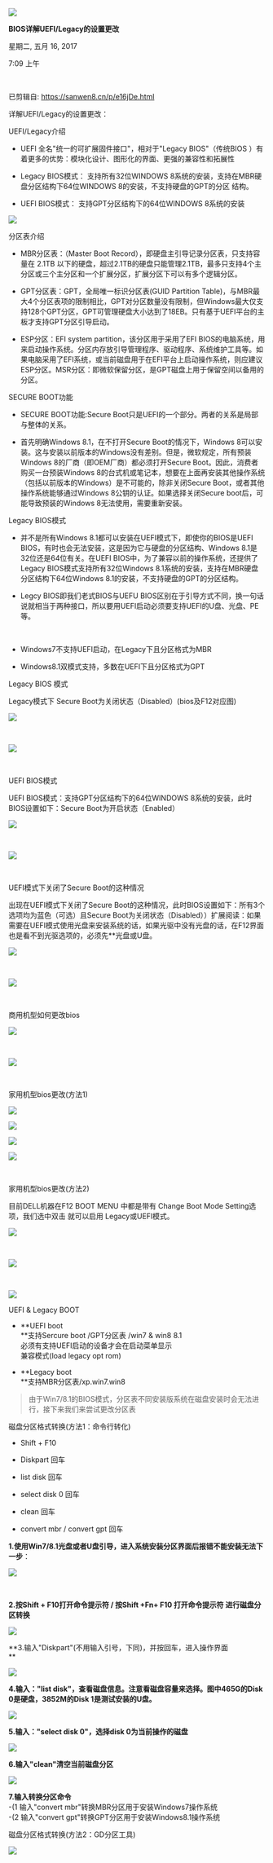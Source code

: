 ![](000_BIOS详解UEFI_Legacy的设置更改_000.png)

**BIOS详解UEFI/Legacy的设置更改**

星期二, 五月 16, 2017

7:09 上午

 

已剪辑自: <https://sanwen8.cn/p/e16jDe.html>

详解UEFI/Legacy的设置更改：

UEFI/Legacy介绍

-   UEFI 全名"统一的可扩展固件接口"，相对于"Legacy BIOS"（传统BIOS ）有着更多的优势：模块化设计、图形化的界面、更强的兼容性和拓展性

-   Legacy BIOS模式： 支持所有32位WINDOWS 8系统的安装，支持在MBR硬盘分区结构下64位WINDOWS 8的安装，不支持硬盘的GPT的分区 结构。

-   UEFI BIOS模式： 支持GPT分区结构下的64位WINDOWS 8系统的安装

![](000_BIOS详解UEFI_Legacy的设置更改_001.png)

分区表介绍

-   MBR分区表：（Master Boot Record），即硬盘主引导记录分区表，只支持容量在 2.1TB 以下的硬盘，超过2.1TB的硬盘只能管理2.1TB，最多只支持4个主分区或三个主分区和一个扩展分区，扩展分区下可以有多个逻辑分区。

-   GPT分区表：GPT，全局唯一标识分区表(GUID Partition Table)，与MBR最大4个分区表项的限制相比，GPT对分区数量没有限制，但Windows最大仅支持128个GPT分区，GPT可管理硬盘大小达到了18EB。只有基于UEFI平台的主板才支持GPT分区引导启动。

-   ESP分区：EFI system partition，该分区用于采用了EFI BIOS的电脑系统，用来启动操作系统。分区内存放引导管理程序、驱动程序、系统维护工具等。如果电脑采用了EFI系统，或当前磁盘用于在EFI平台上启动操作系统，则应建议ESP分区。MSR分区：即微软保留分区，是GPT磁盘上用于保留空间以备用的分区。

SECURE BOOT功能

-   SECURE BOOT功能:Secure Boot只是UEFI的一个部分。两者的关系是局部与整体的关系。

-   首先明确Windows 8.1，在不打开Secure Boot的情况下，Windows 8可以安装。这与安装以前版本的Windows没有差别。但是，微软规定，所有预装Windows 8的厂商（即OEM厂商）都必须打开Secure Boot。因此，消费者购买一台预装Windows 8的台式机或笔记本，想要在上面再安装其他操作系统（包括以前版本的Windows）是不可能的，除非关闭Secure Boot，或者其他操作系统能够通过Windows 8公钥的认证。如果选择关闭Secure boot后，可能导致预装的Windows 8无法使用，需要重新安装。

Legacy BIOS模式

-   并不是所有Windows 8.1都可以安装在UEFI模式下，即使你的BIOS是UEFI BIOS，有时也会无法安装，这是因为它与硬盘的分区结构、Windows 8.1是32位还是64位有关。在UEFI BIOS中，为了兼容以前的操作系统，还提供了Legacy BIOS模式支持所有32位Windows 8.1系统的安装，支持在MBR硬盘分区结构下64位Windows 8.1的安装，不支持硬盘的GPT的分区结构。

-   Legcy BIOS即我们老式BIOS与UEFU BIOS区别在于引导方式不同，换一句话说就相当于两种接口，所以要用UEFI启动必须要支持UEFI的U盘、光盘、PE等。

 

-   Windows7不支持UEFI启动，在Legacy下且分区格式为MBR

-   Windows8.1双模式支持，多数在UEFI下且分区格式为GPT

Legacy BIOS 模式

Legacy模式下 Secure Boot为关闭状态（Disabled）(bios及F12对应图)

![](000_BIOS详解UEFI_Legacy的设置更改_002.png)

 

![](000_BIOS详解UEFI_Legacy的设置更改_003.png)

 

UEFI BIOS模式

UEFI BIOS模式：支持GPT分区结构下的64位WINDOWS 8系统的安装，此时BIOS设置如下：Secure Boot为开启状态（Enabled）

![](000_BIOS详解UEFI_Legacy的设置更改_004.png)

 

![](000_BIOS详解UEFI_Legacy的设置更改_005.png)

 

UEFI模式下关闭了Secure Boot的这种情况

出现在UEFI模式下关闭了Secure Boot的这种情况，此时BIOS设置如下：所有3个选项均为蓝色（可选）且Secure Boot为关闭状态（Disabled））扩展阅读：如果需要在UEFI模式使用光盘来安装系统的话，如果光驱中没有光盘的话，在F12界面也是看不到光驱选项的，必须先\*\*光盘或U盘。

![](000_BIOS详解UEFI_Legacy的设置更改_006.png)

 

![](000_BIOS详解UEFI_Legacy的设置更改_007.png)

 

商用机型如何更改bios

![](000_BIOS详解UEFI_Legacy的设置更改_008.png)

 

![](000_BIOS详解UEFI_Legacy的设置更改_009.png)

 

家用机型bios更改(方法1)

![](000_BIOS详解UEFI_Legacy的设置更改_010.png)

![](000_BIOS详解UEFI_Legacy的设置更改_011.png)

![](000_BIOS详解UEFI_Legacy的设置更改_012.png)

![](000_BIOS详解UEFI_Legacy的设置更改_013.png)

 

家用机型bios更改(方法2)

目前DELL机器在F12 BOOT MENU 中都是带有 Change Boot Mode Setting选项，我们选中双击 就可以启用 Legacy或UEFI模式。

![](000_BIOS详解UEFI_Legacy的设置更改_014.png)

 

![](000_BIOS详解UEFI_Legacy的设置更改_015.png)

 

![](000_BIOS详解UEFI_Legacy的设置更改_016.png)

UEFI & Legacy BOOT

-   **UEFI boot\
    **支持Sercure boot /GPT分区表 /win7 & win8 8.1\
    必须有支持UEFI启动的设备才会在启动菜单显示\
    兼容模式(load legacy opt rom)

-   **Legacy boot\
    **支持MBR分区表/xp.win7.win8

> 由于Win7/8.1的BIOS模式，分区表不同安装版系统在磁盘安装时会无法进行，接下来我们来尝试更改分区表

磁盘分区格式转换(方法1：命令行转化)

-   Shift + F10

-   Diskpart 回车

-   list disk 回车

-   select disk 0 回车

-   clean 回车

-   convert mbr / convert gpt 回车

**1.使用Win7/8.1光盘或者U盘引导，进入系统安装分区界面后报错不能安装无法下一步**：

![](000_BIOS详解UEFI_Legacy的设置更改_017.png)

 

**2.按Shift + F10打开命令提示符 / 按Shift +Fn+ F10 打开命令提示符 进行磁盘分区转换**

![](000_BIOS详解UEFI_Legacy的设置更改_018.png)

**3.输入"Diskpart"(不用输入引号，下同)，并按回车，进入操作界面\
** 

![](000_BIOS详解UEFI_Legacy的设置更改_019.png)

**4.输入："list disk"，查看磁盘信息。注意看磁盘容量来选择。图中465G的Disk 0是硬盘，3852M的Disk 1是测试安装的U盘。**

![](000_BIOS详解UEFI_Legacy的设置更改_020.png)

**5.输入："select disk 0"，选择disk 0为当前操作的磁盘**

![](000_BIOS详解UEFI_Legacy的设置更改_021.png)

**6.输入"clean"清空当前磁盘分区**

![](000_BIOS详解UEFI_Legacy的设置更改_022.png)

**7.输入转换分区命令**\
-(1 输入"convert mbr"转换MBR分区用于安装Windows7操作系统\
-(2 输入"convert gpt"转换GPT分区用于安装Windows8.1操作系统

磁盘分区格式转换(方法2：GD分区工具)

![](000_BIOS详解UEFI_Legacy的设置更改_023.png)

